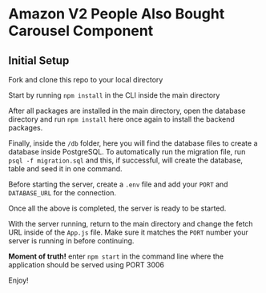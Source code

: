 # Amazon V2 People Also Bought Carousel Component

## Initial Setup

Fork and clone this repo to your local directory

Start by running `npm install` in the CLI inside the main directory

After all packages are installed in the main directory, open the database directory and run `npm install` here once again to install the backend packages.

Finally, inside the `/db` folder, here you will find the database files to create a database inside PostgreSQL. To automatically run the migration file,
run `psql -f migration.sql` and this, if successful, will create the database, table and seed it in one command. 

Before starting the server, create a `.env` file and add your `PORT` and `DATABASE_URL` for the connection.

Once all the above is completed, the server is ready to be started.

With the server running, return to the main directory and change the fetch URL inside of the `App.js` file. Make sure it matches the `PORT` number your server is running in before continuing.

**Moment of truth!** enter `npm start` in the command line where the application should be served using PORT 3006

Enjoy!
